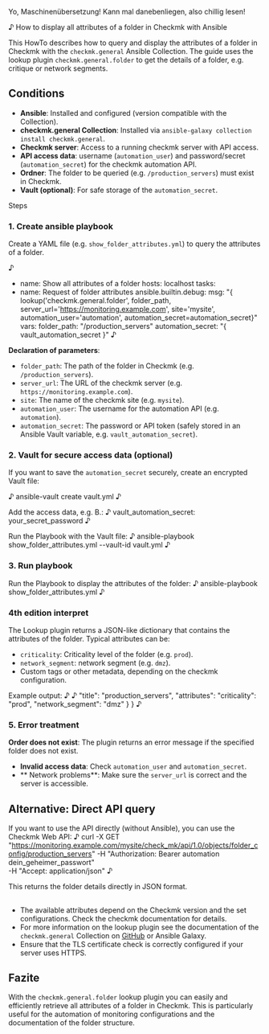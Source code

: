 Yo, Maschinenübersetzung! Kann mal danebenliegen, also chillig lesen!

♪ How to display all attributes of a folder in Checkmk with Ansible

This HowTo describes how to query and display the attributes of a folder in Checkmk with the `checkmk.general` Ansible Collection. The guide uses the lookup plugin `checkmk.general.folder` to get the details of a folder, e.g. critique or network segments.

## Conditions
- **Ansible**: Installed and configured (version compatible with the Collection).
- **checkmk.general Collection**: Installed via `ansible-galaxy collection install checkmk.general`.
- **Checkmk server**: Access to a running checkmk server with API access.
- **API access data**: username (`automation_user`) and password/secret (`automation_secret`) for the checkmk automation API.
- **Ordner**: The folder to be queried (e.g. `/production_servers`) must exist in Checkmk.
- **Vault (optional)**: For safe storage of the `automation_secret`.

Steps

### 1. Create ansible playbook
Create a YAML file (e.g. `show_folder_attributes.yml`) to query the attributes of a folder.

♪
- name: Show all attributes of a folder
hosts: localhost
tasks:
- name: Request of folder attributes
ansible.builtin.debug:
msg: "{ lookup('checkmk.general.folder', folder_path, server_url='https://monitoring.example.com', site='mysite', automation_user='automation', automation_secret=automation_secret}"
vars:
folder_path: "/production_servers"
automation_secret: "{ vault_automation_secret }"
♪

**Declaration of parameters**:
- `folder_path`: The path of the folder in Checkmk (e.g. `/production_servers`).
- `server_url`: The URL of the checkmk server (e.g. `https://monitoring.example.com`).
- `site`: The name of the checkmk site (e.g. `mysite`).
- `automation_user`: The username for the automation API (e.g. `automation`).
- `automation_secret`: The password or API token (safely stored in an Ansible Vault variable, e.g. `vault_automation_secret`).

### 2. Vault for secure access data (optional)
If you want to save the `automation_secret` securely, create an encrypted Vault file:

♪
ansible-vault create vault.yml
♪

Add the access data, e.g. B.:
♪
vault_automation_secret: your_secret_password
♪

Run the Playbook with the Vault file:
♪
ansible-playbook show_folder_attributes.yml --vault-id vault.yml
♪

### 3. Run playbook
Run the Playbook to display the attributes of the folder:
♪
ansible-playbook show_folder_attributes.yml
♪

### 4th edition interpret
The Lookup plugin returns a JSON-like dictionary that contains the attributes of the folder. Typical attributes can be:
- `criticality`: Criticality level of the folder (e.g. `prod`).
- `network_segment`: network segment (e.g. `dmz`).
- Custom tags or other metadata, depending on the checkmk configuration.

Example output:
♪
♪
"title": "production_servers",
"attributes":
"criticality": "prod",
"network_segment": "dmz"
}
}
♪

### 5. Error treatment
**Order does not exist**: The plugin returns an error message if the specified folder does not exist.
- **Invalid access data**: Check `automation_user` and `automation_secret`.
- ** Network problems**: Make sure the `server_url` is correct and the server is accessible.

## Alternative: Direct API query
If you want to use the API directly (without Ansible), you can use the Checkmk Web API:
♪
curl -X GET "https://monitoring.example.com/mysite/check_mk/api/1.0/objects/folder_config/production_servers"
-H "Authorization: Bearer automation dein_geheimer_passwort" \
-H "Accept: application/json"
♪

This returns the folder details directly in JSON format.

##
- The available attributes depend on the Checkmk version and the set configurations. Check the checkmk documentation for details.
- For more information on the lookup plugin see the documentation of the `checkmk.general` Collection on [GitHub](https://github.com/Checkmk/ansible-collection-checkmk.general) or Ansible Galaxy.
- Ensure that the TLS certificate check is correctly configured if your server uses HTTPS.

## Fazite
With the `checkmk.general.folder` lookup plugin you can easily and efficiently retrieve all attributes of a folder in Checkmk. This is particularly useful for the automation of monitoring configurations and the documentation of the folder structure.
